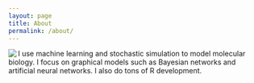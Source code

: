 ```yaml
---
layout: page
title: About
permalink: /about/
---
```


<img id="profilePic" src="~/assets/images/profile.png" align="left">  I use machine learning and stochastic simulation to model molecular biology. I focus on graphical models such as Bayesian networks and artificial neural networks. I also do tons of R development.
    